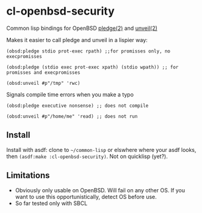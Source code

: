 # cl-openbsd-security
Common lisp bindings for OpenBSD [pledge(2)](https://man.openbsd.org/pledge.2) and [unveil(2)](https://man.openbsd.org/unveil.2)

Makes it easier to call pledge and unveil in a lispier way:

```
(obsd:pledge stdio prot-exec rpath) ;;for promisses only, no execpromisses

(obsd:pledge (stdio exec prot-exec xpath) (stdio wpath)) ;; for promisses and execpromisses

(obsd:unveil #p"/tmp" 'rwc)
```

Signals compile time errors when you make a typo
```
(obsd:pledge executive nonsense) ;; does not compile

(obsd:unveil #p"/home/me" 'read) ;; does not run
```

## Install

Install with asdf: clone to `~/common-lisp` or elswhere where your asdf looks, then `(asdf:make :cl-openbsd-security)`.
Not on quicklisp (yet?).

## Limitations

* Obviously only usable on OpenBSD. Will fail on any other OS. If you want to use this opportunistically, detect OS before use.
* So far tested only with SBCL

